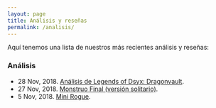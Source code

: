 ```yaml
---
layout: page
title: Análisis y reseñas
permalink: /analisis/
---
```


Aquí tenemos una lista de nuestros más recientes análisis y reseñas:


### Análisis

* 28 Nov, 2018. [Análisis de Legends of Dsyx: Dragonvault]({{site.baseurl}}/2018/11/28/analisis-dragonvault/).
* 27 Nov, 2018. [Monstruo Final (versión solitario)]({{site.baseurl}}/2018/11/27/analisis-monstruo-final/).
* 5 Nov, 2018. [Mini Rogue]({{site.baseurl}}/2018/11/05/analisis-mini-rogue/).
